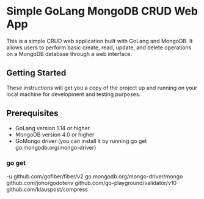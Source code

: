 # Simple GoLang MongoDB CRUD Web App

This is a simple CRUD web application built with GoLang and MongoDB. It allows users to perform basic create, read, update, and delete operations on a MongoDB database through a web interface.

## Getting Started
These instructions will get you a copy of the project up and running on your local machine for development and testing purposes.

## Prerequisites
* GoLang version 1.14 or higher
* MongoDB version 4.0 or higher
* GoMongo driver (you can install it by running go get go.mongodb.org/mongo-driver)

### go get
-u github.com/gofiber/fiber/v2
go.mongodb.org/mongo-driver/mongo
github.com/joho/godotenv
github.com/go-playground/validator/v10
github.com/klauspost/compress
